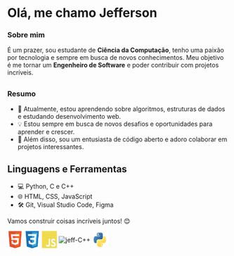 # Olá, me chamo **Jefferson**

### Sobre mim

É um prazer, sou estudante de **Ciência da Computação**, tenho uma paixão por tecnologia e sempre em busca de novos conhecimentos. Meu objetivo é me tornar um **Engenheiro de Software** e poder contribuir com projetos incríveis.

##

###  Resumo 
- 🌱 Atualmente, estou aprendendo sobre algoritmos, estruturas de dados e estudando desenvolvimento web.
- 💡 Estou sempre em busca de novos desafios e oportunidades para aprender e crescer.
- 🚀 Além disso, sou um entusiasta de código aberto e adoro colaborar em projetos interessantes.

## Linguagens e Ferramentas
- 💻 Python, C e C++
- 🌐 HTML, CSS, JavaScript
- 🛠️ Git, Visual Studio Code, Figma

Vamos construir coisas incríveis juntos! 😊

<div style="display: inline_block">
  <img align="center" alt="jeff-HTML" height="40" width="35" src="https://raw.githubusercontent.com/devicons/devicon/master/icons/html5/html5-original.svg">  
  <img align="center" alt="jeff-CSS" height="40" width="35" src="https://raw.githubusercontent.com/devicons/devicon/master/icons/css3/css3-original.svg">
  <img align="center" alt="jeff-Js" height="40" width="35" src="https://raw.githubusercontent.com/devicons/devicon/master/icons/javascript/javascript-plain.svg">
  <img align="center" alt="jeff-C++" height="40" width="35" src="https://cdn.jsdelivr.net/gh/devicons/devicon@latest/icons/cplusplus/cplusplus-original.svg" />
  <img align="center" alt="jeff-Python" height="40" width="35" src="https://raw.githubusercontent.com/devicons/devicon/master/icons/python/python-original.svg">
</div>

##
  



